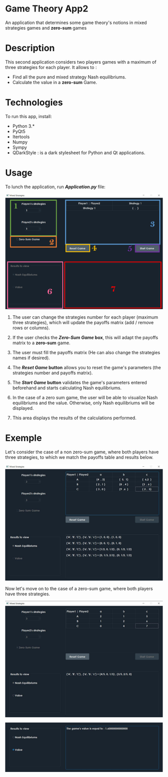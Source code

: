 # Game Theory App2
 An application that determines some game theory's notions in mixed strategies games and **zero-sum** games

# Description

This second application considers two players games with a maximum of three strategies for each player. It allows to :

* Find all the pure and mixed strategy Nash equilibriums.
* Calculate the value in a **zero-sum** Game.


# Technologies
To run this app, install:

* Python 3.*
* PyQt5
* Itertools
* Numpy
* Sympy
* QDarkStyle : is a dark stylesheet for Python and Qt applications. 

# Usage

To lunch the application, run _**Application.py**_ file:

![interface](/README_images/app.png)

1. The user can change the strategies number for each player (maximum three strategies), which will update the payoffs matrix (add / remove rows or columns).

2. If the user checks the **_Zero-Sum Game_ box**, this will adapt the payoffs matrix to a **zero-sum** game.

3. The user must fill the payoffs matrix (He can also change the strategies names if desired).

4. The **_Reset Game_ button**  allows you to reset the game's parameters (the strategies number and payoffs matrix).

5) The **_Start Game_ button** validates the game's parameters entered beforehand and starts calculating Nash equilibriums.

6) In the case of a zero sum game, the user will be able to visualize Nash equilibriums and the value. Otherwise, only Nash equilibriums will be displayed.

7) This area displays the results of the calculations performed.

# Exemple

Let's consider the case of a non zero-sum game, where both players have three strategies, to which we match the payoffs table and results below.

![interface](/README_images/table.jpg)


Now let's move on to the case of a zero-sum game, where both players have three strategies.

![interface2](/README_images/table2.jpg)

![value](/README_images/value.jpg)
